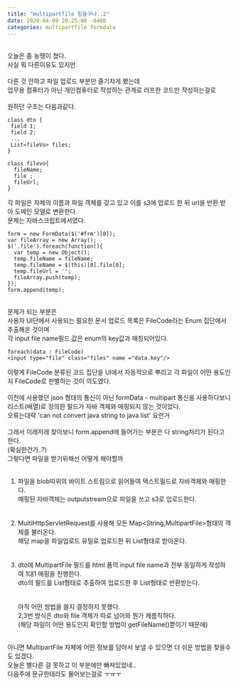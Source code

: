```yaml
---
title: "multipartfile 힘들구나..2"
date: 2020-04-09 20:25:00 -0400
categories: multipartfile formdata
---
```

<br>
오늘은 좀 농땡이 쳤다.<br>
사실 뭐 다른이유도 있지만.<br>
<br>
다른 것 안하고 파일 업로드 부분만 줄기차게 봤는데<br>
업무용 컴퓨터가 아닌 개인컴퓨터로 작성하는 관계로 러프한 코드만 작성하는걸로<br>
<br>
원하던 구조는 다음과같다.<br>

```
class dto {
 field 1;
 field 2;
 ...
 List<fileVo> files;
}

class filevo{
  fileName;
  file ; 
  fileUrl;
}
```

각 파일은 자체의 이름과 파일 객체를 갖고 있고 이를 s3에 업로드 한 뒤 url을 반환 받아 도메인 모델로 변환한다.<br>
문제는 자바스크립트에서였다.<br>



```
form = new FormData($('#frm')[0]);
var fileArray = new Array();
$('.file').foreach(function(){
  var temp = new Object();
  temp.fileName = fileName;
  temp.fileName = $(this)[0].file[0];
  temp.fileUrl = '';
  fileArray.push(temp);
});
form.append(temp);
```



<br>
문제가 되는 부분은<br>
사용자 UI단에서 사용되는 필요한 문서 업로드 목록은 FileCode라는 Enum 집단에서 추출해온 것이며<br>
각 input file name필드 값은 enum의 key값과 매칭되어있다.<br>



```
foreach(data : FileCode)
<input type="file" class="files" name ="data.key"/>
```



이렇게 FileCode 분류된 코드 집단을 UI에서 자동적으로 뿌리고 각 파일이 어떤 용도인지 FileCode로 판별하는 것이 의도였다.<br>
<br>
이전에 사용했던 json 형태의 통신이 아닌 formData - multipart 통신을 사용하다보니<br>
리스트(배열)로 정의한 필드가 자바 객체와 매핑되지 않는 것이었다.<br>
오류는대략 'can not convert java string to java list' 요런거<br>
<br>
그래서 이래저래 찾아보니 form.append에 들어가는 부분은 다 string처리가 된다고 한다.<br>
(확실한건가..?)<br>
그렇다면 파일을 받기위해선 어떻게 해야할까<br>
<br>
1. 파일을 blob따위의 바이트 스트림으로 읽어들여 텍스트필드로 자바객체와 매핑한다.<br>
매핑된 자바객체는 outputstream으로 파일을 쓰고 s3로 업로드한다.<br>
<br><br>
2. MultiHttpServletRequest를 사용해 모든 Map<String,MultipartFile>형태의 객체를 불러온다.<br>
해당 map을 파일업로드 유틸로 업로드한 뒤 List<fileVO>형태로 받아온다.<br>
<br><br>
3. dto에 MultipartFile 필드를 html 폼의 input file name과 전부 동일하게 작성하여 1대1 매핑을 진행한다.<br>
dto의 필드를 List<Multipartfile>형태로 추출하여 업로드한 후 List<fileVO>형태로 반환받는다.<br>
<br><br>
아직 어떤 방법을 쓸지 결정하지 못했다. <br>
2,3번 방식은 dto와 file 객체가 따로 넘어와 뭔가 께름직하다.<br>
(해당 파일이 어떤 용도인지 확인할 방법이 getFileName()뿐이기 때문에)<br>
<br>
아니면 MultipartFile 자체에 어떤 정보를 담아서 보낼 수 있으면 더 쉬운 방법을 찾을수도 있겠다.<br>
오늘은 별다른 걸 못하고 이 부분에만 빠져있었네..<br>
다음주에 문규한테라도 물어보는걸로 ㅜㅠㅜ<br>
